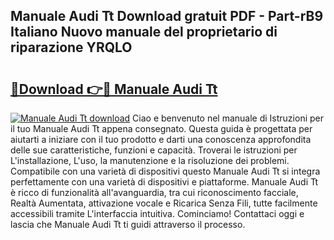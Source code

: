## Manuale Audi Tt Download gratuit PDF - Part-rB9 Italiano Nuovo manuale del proprietario di riparazione YRQLO

# <h2><a href="http://dfgcgju.blite.top/?on=Manuale+Audi+Tt">🔗Download 👉🔴 Manuale Audi Tt</a></h2>

[![Manuale Audi Tt download](https://i.imgur.com/lujVjoI.png)](http://dfgcgju.blite.top/?on=Manuale+Audi+Tt)
Ciao e benvenuto nel manuale di Istruzioni per il tuo Manuale Audi Tt appena consegnato. Questa guida è progettata per aiutarti a iniziare con il tuo prodotto e darti una conoscenza approfondita delle sue caratteristiche, funzioni e capacità. Troverai le istruzioni per L'installazione, L'uso, la manutenzione e la risoluzione dei problemi. Compatibile con una varietà di dispositivi questo Manuale Audi Tt si integra perfettamente con una varietà di dispositivi e piattaforme. Manuale Audi Tt è ricco di funzionalità all'avanguardia, tra cui riconoscimento facciale, Realtà Aumentata, attivazione vocale e Ricarica Senza Fili, tutte facilmente accessibili tramite L'interfaccia intuitiva. Cominciamo! Contattaci oggi e lascia che Manuale Audi Tt ti guidi attraverso il processo.
